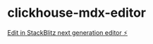# clickhouse-mdx-editor

[Edit in StackBlitz next generation editor ⚡️](https://stackblitz.com/~/github.com/nathanclevenger/clickhouse-mdx-editor)